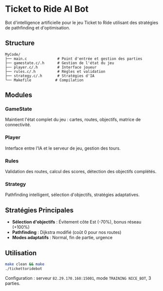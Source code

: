 # Ticket to Ride AI Bot

Bot d'intelligence artificielle pour le jeu Ticket to Ride utilisant des stratégies de pathfinding et d'optimisation.

## Structure

```
MyCode/
├── main.c              # Point d'entrée et gestion des parties
├── gamestate.c/.h      # Gestion de l'état du jeu
├── player.c/.h         # Interface joueur
├── rules.c/.h          # Règles et validation
├── strategy.c/.h       # Stratégies d'IA
└── Makefile           # Compilation
```

## Modules

### GameState
Maintient l'état complet du jeu : cartes, routes, objectifs, matrice de connectivité.

### Player
Interface entre l'IA et le serveur de jeu, gestion des tours.

### Rules
Validation des routes, calcul des scores, détection des objectifs complétés.

### Strategy
Pathfinding intelligent, sélection d'objectifs, stratégies adaptatives.

## Stratégies Principales

- **Sélection d'objectifs** : Évitement côte Est (-70%), bonus réseau (+100%)
- **Pathfinding** : Dijkstra modifié (coût 0 pour nos routes)
- **Modes adaptatifs** : Normal, fin de partie, urgence

## Utilisation

```bash
make clean && make
./tickettoridebot
```

Configuration : serveur `82.29.170.160:15001`, mode `TRAINING NICE_BOT`, 3 parties.